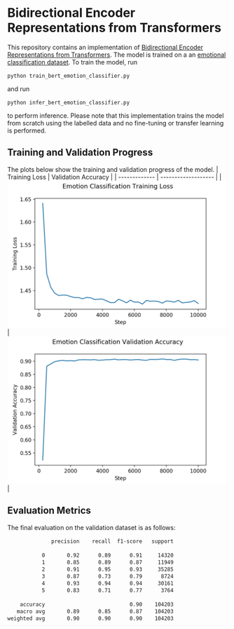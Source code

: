 # Bidirectional Encoder Representations from Transformers
This repository contains an implementation of [Bidirectional Encoder Representations from Transformers](https://arxiv.org/abs/1810.04805v2). The model is trained on a an [emotional classification dataset](https://github.com/dair-ai/emotion_dataset). To train the model, run
```
python train_bert_emotion_classifier.py
```
and run
```
python infer_bert_emotion_classifier.py
```
to perform inference. Please note that this implementation trains the model from scratch using the labelled data and no fine-tuning or transfer learning is performed.

## Training and Validation Progress
The plots below show the training and validation progress of the model.
| Training Loss | Validation Accuracy |
| ------------- | ------------------- |
| ![training_loss](training_loss.JPG) | ![validation_accuracy](validation_accuracy.JPG) |

## Evaluation Metrics
The final evaluation on the validation dataset is as follows:
```
              precision    recall  f1-score   support

           0       0.92      0.89      0.91     14320
           1       0.85      0.89      0.87     11949
           2       0.91      0.95      0.93     35285
           3       0.87      0.73      0.79      8724
           4       0.93      0.94      0.94     30161
           5       0.83      0.71      0.77      3764

    accuracy                           0.90    104203
   macro avg       0.89      0.85      0.87    104203
weighted avg       0.90      0.90      0.90    104203
```

